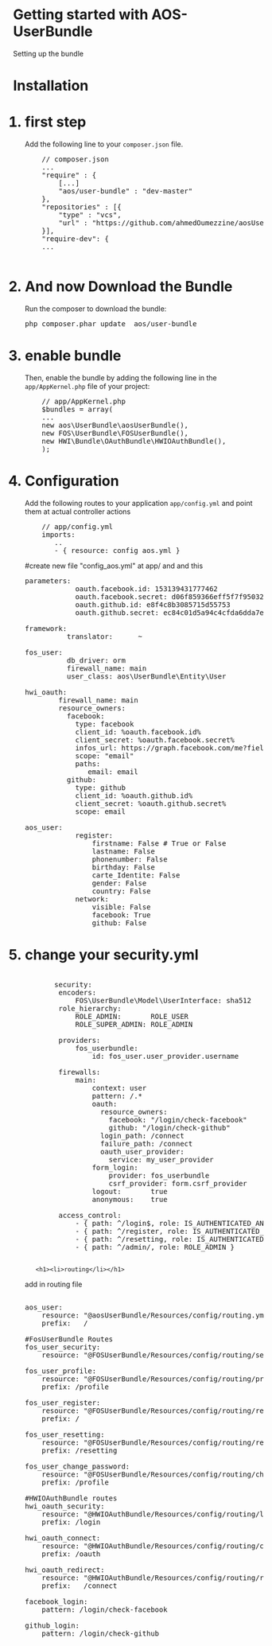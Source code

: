 # Getting started with AOS-UserBundle
Setting up the bundle



# Installation
<ol>

<h1><li>first step</li></h1>
Add the following line to your <code>composer.json</code> file.
<br>
<pre>
    // composer.json
    ...
    "require" : {
        [...]
        "aos/user-bundle" : "dev-master"
    },
    "repositories" : [{
        "type" : "vcs",
        "url" : "https://github.com/ahmedOumezzine/aosUserBundle.git"
    }],
    "require-dev": {
    ...
    </pre>
   
   
<h1><li>And now  Download the Bundle</li></h1>
Run the composer to download the bundle:
<pre>php composer.phar update  aos/user-bundle </pre>  


<h1><li>enable bundle</li></h1>
Then, enable the bundle by adding the following line in the <code>app/AppKernel.php</code> file of your project:
<pre>
    // app/AppKernel.php
    $bundles = array(
    ...
    new aos\UserBundle\aosUserBundle(),
    new FOS\UserBundle\FOSUserBundle(),
    new HWI\Bundle\OAuthBundle\HWIOAuthBundle(),
    );
</pre>    
   
<h1><li>Configuration</li></h1>
Add the following routes to your application <code>app/config.yml</code> and point them at actual controller actions
<pre>
    // app/config.yml
    imports:
       ..
       - { resource: config_aos.yml }
</pre>     

#create new file "config_aos.yml" at app/ and and this

<pre>
parameters:
            oauth.facebook.id: 153139431777462
            oauth.facebook.secret: d06f859366eff5f7f9503298e63d880d
            oauth.github.id: e8f4c8b3085715d55753
            oauth.github.secret: ec84c01d5a94c4cfda6dda7e384ad14bd340b8cf

framework:
          translator:      ~

fos_user:
          db_driver: orm
          firewall_name: main
          user_class: aos\UserBundle\Entity\User

hwi_oauth:
        firewall_name: main
        resource_owners:
          facebook:
            type: facebook
            client_id: %oauth.facebook.id%
            client_secret: %oauth.facebook.secret%
            infos_url: https://graph.facebook.com/me?fields=email
            scope: "email"
            paths:
               email: email
          github:
            type: github
            client_id: %oauth.github.id%
            client_secret: %oauth.github.secret%
            scope: email

aos_user:
            register:
                firstname: False # True or False
                lastname: False
                phonenumber: False
                birthday: False
                carte_Identite: False
                gender: False
                country: False
            network:
                visible: False
                facebook: True
                github: False  
</pre>


<h1><li>change your security.yml</li></h1>

   <pre>
   
       security:
        encoders:
            FOS\UserBundle\Model\UserInterface: sha512
        role_hierarchy:
            ROLE_ADMIN:       ROLE_USER
            ROLE_SUPER_ADMIN: ROLE_ADMIN
     
        providers:
            fos_userbundle:
                id: fos_user.user_provider.username
     
        firewalls:
            main:
                context: user
                pattern: /.*
                oauth:
                  resource_owners:
                    facebook: "/login/check-facebook"
                    github: "/login/check-github"
                  login_path: /connect
                  failure_path: /connect
                  oauth_user_provider:
                    service: my_user_provider
                form_login:
                    provider: fos_userbundle
                    csrf_provider: form.csrf_provider
                logout:       true
                anonymous:    true
     
        access_control:
            - { path: ^/login$, role: IS_AUTHENTICATED_ANONYMOUSLY }
            - { path: ^/register, role: IS_AUTHENTICATED_ANONYMOUSLY }
            - { path: ^/resetting, role: IS_AUTHENTICATED_ANONYMOUSLY }
            - { path: ^/admin/, role: ROLE_ADMIN }
 </pre>
           
       
       <h1><li>routing</li></h1> 
add in routing file

<pre>   
aos_user:
    resource: "@aosUserBundle/Resources/config/routing.yml"
    prefix:   /

#FosUserBundle Routes
fos_user_security:
    resource: "@FOSUserBundle/Resources/config/routing/security.xml"

fos_user_profile:
    resource: "@FOSUserBundle/Resources/config/routing/profile.xml"
    prefix: /profile

fos_user_register:
    resource: "@FOSUserBundle/Resources/config/routing/registration.xml"
    prefix: /

fos_user_resetting:
    resource: "@FOSUserBundle/Resources/config/routing/resetting.xml"
    prefix: /resetting

fos_user_change_password:
    resource: "@FOSUserBundle/Resources/config/routing/change_password.xml"
    prefix: /profile

#HWIOAuthBundle routes
hwi_oauth_security:
    resource: "@HWIOAuthBundle/Resources/config/routing/login.xml"
    prefix: /login

hwi_oauth_connect:
    resource: "@HWIOAuthBundle/Resources/config/routing/connect.xml"
    prefix: /oauth

hwi_oauth_redirect:
    resource: "@HWIOAuthBundle/Resources/config/routing/redirect.xml"
    prefix:   /connect

facebook_login:
    pattern: /login/check-facebook

github_login:
    pattern: /login/check-github
      </pre>
 
</ol>

